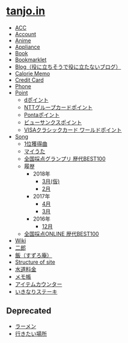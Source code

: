 # [tanjo.in](https://github.com/tanjoin/tanjoin.github.com)

- [ACC](https://tanjoin.github.io/acc)
- [Account](?q=account)
- [Anime](?q=anime)
- [Appliance](?q=appliance)
- [Book](?q=book)
- [Bookmarklet](https://tanjoin.github.io/bookmarklet)
- [Blog（役に立ちそうで役に立たないブログ）](http://tanjoin.hatenablog.com/)
- [Calorie Memo](https://tanjoin.github.io/calorie-memo)
- [Credit Card](?q=creditcard)
- [Phone](?q=phone)
- [Point](?q=point)
  - [dポイント](?q=point/d_point.md)
  - [NTTグループカードポイント](?q=point/ntt_group_card_point)
  - [Pontaポイント](?q=point/ponta_point)
  - [ビューサンクスポイント](?q=point/view_thanks_point)
  - [VISAクラシックカード ワールドポイント](?q=point/visa_classic_card_world_point)
- [Song](?q=song)
  - [1位獲得曲](?q=song/first_place)
  - [マイうた](?q=song/my_song)
  - [全国採点グランプリ 歴代BEST100](?q=zenkoku_saiten_grand_prix_rekidai_best100)
  - 履歴
    - 2018年
      - [3月(仮)](?q=song/rireki/201803[仮])
      - [2月](?q=song/rireki/201802)
    - 2017年
      - [4月](?q=song/rireki/201704)
      - [3月](?q=song/rireki/201703)
    - 2016年
      - [12月](?q=song/rireki/201612)
  - [全国採点ONLINE 歴代BEST100](?q=song/rireki/zenkoku_saiten_online_rekidai_best100)
- [Wiki](https://github.com/tanjoin/tanjoin.github.com/wiki)
- [二郎](?q=jiro)
- [飯（すずろ庵）](http://tanjoin.hatenablog.jp/)
- [Structure of site](?q=structure_of_site)
- [水道料金](?q=water-bill)
- [メモ帳](https://tanjoin.github.io/text-counter)
- [アイテムカウンター](https://tanjoin.github.io/item-counter)
- [いきなりステーキ](https://tanjoin.github.io/ikinari)


## Deprecated

- [ラーメン](?q=ramen)
- [行きたい場所](?q=place)
